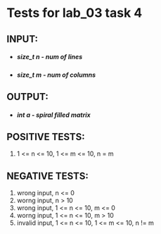 # Tests for lab_03 task 4
## INPUT:
* ##### size_t n - num of lines
* ##### size_t m - num of columns
## OUTPUT:
* ##### int a - spiral filled matrix
## POSITIVE TESTS:
1. 1 <= n <= 10, 1 <= m <= 10, n = m
## NEGATIVE TESTS:
1. wrong input, n <= 0
2. worng input, n > 10
3. wrong input, 1 <= n <= 10, m <= 0
4. worng input, 1 <= n <= 10, m > 10
5. invalid input, 1 <= n <= 10, 1 <= m <= 10, n != m
